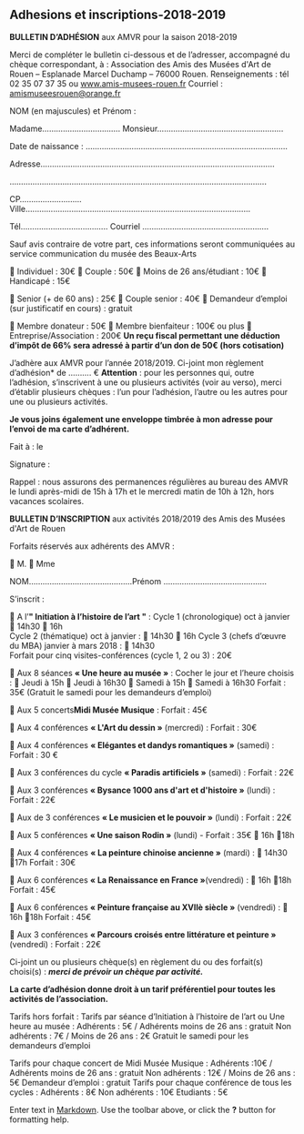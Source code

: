 ## Adhesions et inscriptions-2018-2019

 

**BULLETIN D’ADHÉSION**
aux AMVR pour la saison  2018-2019

Merci de compléter le bulletin ci-dessous et de l’adresser, accompagné du chèque correspondant, à : Association des Amis des Musées d'Art de Rouen – Esplanade Marcel Duchamp – 76000 Rouen.
Renseignements : tél 02 35 07 37 35  ou www.amis-musees-rouen.fr
Courriel : amismuseesrouen@orange.fr

NOM (en majuscules) et Prénom :

Madame……………………………. Monsieur……………………………………………….

Date de naissance : …………………………………………………………………………….

Adresse…………………………………………………………………………………………

………………………………………………………………………………………………….

CP……………………… Ville…...............................................................................................

Tél………………………………..
Courriel ……………………………………………….

Sauf avis contraire de votre part, ces informations seront communiquées au service communication du musée des Beaux-Arts

 
 Individuel : 30€
 Couple : 50€
 Moins de 26 ans/étudiant :  10€
 Handicapé : 15€

 Senior (+ de 60 ans) : 25€
 Couple senior : 40€
  Demandeur d’emploi (sur justificatif en cours) : gratuit     
 
 Membre donateur : 50€
 Membre bienfaiteur : 100€ ou plus
 Entreprise/Association : 200€
**Un reçu fiscal permettant une déduction d’impôt de 66% sera adressé à partir d’un don de 50€ (hors cotisation)**

J’adhère aux AMVR pour l’année 2018/2019.
Ci-joint mon règlement d’adhésion* de  ………. €
**Attention** : pour les personnes qui, outre l’adhésion, s’inscrivent à une ou plusieurs activités (voir au verso), merci d’établir plusieurs chèques : l’un pour l’adhésion, l’autre ou les autres pour une ou plusieurs activités.

**Je vous joins également une enveloppe timbrée à mon adresse pour l’envoi de ma carte d’adhérent.**

Fait à :                                         le 

Signature :

Rappel : nous assurons des permanences régulières au bureau des AMVR le lundi après-midi de 15h à 17h et le mercredi matin de 10h à 12h, hors vacances scolaires.




**BULLETIN D’INSCRIPTION**
aux activités 2018/2019 des Amis des Musées d'Art de Rouen

Forfaits réservés aux adhérents des AMVR :

 M.                     Mme

NOM………………………………………Prénom ………………………………………

S’inscrit :

 A l’**" Initiation à l’histoire de l’art "**  : 
 Cycle 1 (chronologique)  oct à janvier   14h30      16h      
 Cycle 2 (thématique) oct à janvier :    14h30    16h
 Cycle 3 (chefs d’œuvre du MBA) janvier à mars 2018 :   14h30      
Forfait pour cinq visites-conférences (cycle 1, 2 ou 3) : 20€

 Aux 8 séances **« Une heure au musée »** :
Cocher le jour et l’heure choisis :
         Jeudi à 15h                    Jeudi à 16h30
         Samedi à 15h                Samedi à 16h30
Forfait : 35€ (Gratuit le samedi pour les demandeurs d’emploi)

 Aux 5 concerts**Midi Musée Musique** :    Forfait : 45€ 

 Aux 4 conférences **« L'Art du dessin »** (mercredi) : Forfait : 30€

 Aux 4 conférences **« Elégantes et dandys romantiques »** (samedi) : Forfait : 30 €

 Aux 3 conférences du cycle **« Paradis artificiels »** (samedi) : Forfait : 22€

 Aux 3 conférences **« Bysance 1000 ans d'art et d'histoire »** (lundi) :  Forfait : 22€

 Aux de 3 conférences **« Le musicien et le pouvoir »** (lundi) : Forfait : 22€   
 
 Aux 5 conférences **« Une saison Rodin »** (lundi) -  Forfait : 35€   16h           18h

 Aux 4 conférences **« La peinture chinoise ancienne »** (mardi) :  14h30          17h     Forfait : 30€ 

 Aux 6 conférences **« La Renaissance en France »**(vendredi) :    16h           18h     Forfait : 45€  

 Aux 6 conférences **« Peinture française au XVIIè siècle »** (vendredi) :  16h   18h     Forfait : 45€ 

 Aux 3 conférences **« Parcours croisés entre littérature et peinture »** (vendredi) :  Forfait : 22€ 

Ci-joint un ou plusieurs chèque(s) en règlement du ou des forfait(s) choisi(s) :
**_merci de prévoir un chèque par activité._**

**La carte d’adhésion donne droit à un tarif préférentiel pour toutes les activités de l’association.**

Tarifs hors forfait :
Tarifs par séance d’Initiation à l’histoire de l’art ou Une heure au musée : 
Adhérents : 5€    /  Adhérents moins de 26 ans : gratuit
Non adhérents : 7€  / Moins de 26 ans : 2€
Gratuit le samedi pour les demandeurs d’emploi

Tarifs pour chaque concert de Midi Musée Musique :
Adhérents :10€  /  Adhérents moins de 26 ans : gratuit
Non adhérents : 12€ / Moins de 26 ans : 5€
Demandeur d’emploi : gratuit
Tarifs pour chaque conférence de tous les cycles :
Adhérents : 8€  Non adhérents : 10€   Etudiants : 5€



Enter text in [Markdown](http://daringfireball.net/projects/markdown/). Use the toolbar above, or click the **?** button for formatting help.
